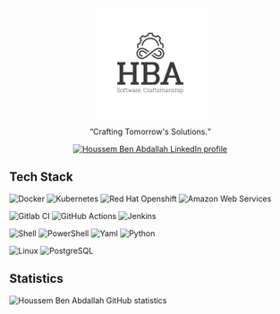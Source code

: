 <p align="center"><a href="https://www.linkedin.com/in/houssembenabdallah" target="_blank" rel="noreferrer"><img align="center" alt="Houssem Ben Abdallah logo" src="HBA.png" width="200" /></a>
</p>

<p align="center"><q>Crafting Tomorrow's Solutions.</q></p>

<p align="center">
  <a href="https://www.linkedin.com/in/houssembenabdallah/">
    <img alt="Houssem Ben Abdallah LinkedIn profile" src="https://img.shields.io/badge/linkedin-%230077B5.svg?style=for-the-badge&logo=linkedin&logoColor=white&color=blue" />
  </a>
</p>

## Tech Stack

<p>
  <p>
    <img alt="Docker" src="https://img.shields.io/badge/docker-docker.svg?style=for-the-badge&logo=docker&color=99c3ff">
    <img alt="Kubernetes" src="https://img.shields.io/badge/kubernetes-kubernetes.svg?&style=for-the-badge&logo=kubernetes&color=99c3ff" />
    <img alt="Red Hat Openshift" src="https://img.shields.io/badge/openshift-openshift.svg?style=for-the-badge&logo=redhatopenshift&color=ee0000" />
    <img alt="Amazon Web Services" src="https://img.shields.io/badge/aws-aws.svg?style=for-the-badge&logo=amazonwebservices&color=orange" />
  </p>
  <p>
    <img alt="Gitlab CI" src="https://img.shields.io/badge/gitlab-gitlab.svg?style=for-the-badge&logo=gitlab&color=34517d" />
    <img alt="GitHub Actions" src="https://img.shields.io/badge/github%20actions-github%20action.svg?style=for-the-badge&logo=githubactions&color=a8c7fa" />
    <img alt="Jenkins" src="https://img.shields.io/badge/jenkins-jenkins.svg?style=for-the-badge&logo=jenkins&color=34517d" />
  </p>
  <p>
    <img alt="Shell" src="https://img.shields.io/badge/shell-shell.svg?style=for-the-badge&logo=gnubash&color=grey" />
    <img alt="PowerShell" src="https://img.shields.io/badge/PowerShell-shell.svg?style=for-the-badge&logo=gnubash&color=grey" />
    <img alt="Yaml" src="https://img.shields.io/badge/yaml-yaml.svg?style=for-the-badge&logo=yaml&color=CB171E" />
    <img alt="Python" src="https://img.shields.io/badge/python-python.svg?style=for-the-badge&logo=python&color=green" />
  </p>
  <p>
   <img alt="Linux" src="https://img.shields.io/badge/linux-linux?style=for-the-badge&logo=linux&color=grey" />
   <img alt="PostgreSQL" src="https://img.shields.io/badge/postgresql-postgresql.svg?&style=for-the-badge&logo=postgresql&color=699eca" />
  </p>
</p>

## Statistics

<p>
  <img alt="Houssem Ben Abdallah GitHub statistics" src="https://github-readme-stats.vercel.app/api?username=hosmostn&theme=react&count_private=true&show_icons=true" />
</p>
